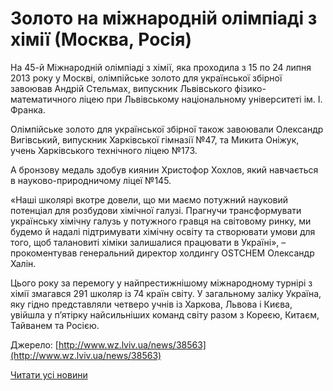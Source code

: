 # Золото на міжнародній олімпіаді з хімії (Москва, Росія)

На 45-й Міжнародній олімпіаді з хімії, яка проходила з 15 по 24 липня 2013 року у Москві, олімпійське золото для української збірної завоював Андрій Стельмах, випускник Львівського фізико-математичного ліцею при Львівському національному університеті ім. І. Франка.

Олімпійське золото для української збірної також завоювали Олександр Вигівський, випускник Харківської гімназії №47, та Микита Оніжук, учень Харківського технічного ліцею №173.

А бронзову медаль здобув киянин Христофор Хохлов, який навчається в науково-природничому ліцеї №145.

«Наші школярі вкотре довели, що ми маємо потужний науковий потенціал для розбудови хімічної галузі. Прагнучи трансформувати українську хімічну галузь у потужного гравця на світовому ринку, ми будемо й надалі підтримувати хімічну освіту та створювати умови для того, щоб талановиті хіміки залишалися працювати в Україні», – прокоментував генеральний директор холдингу OSTCHEM Олександр Халін.

Цього року за перемогу у найпрестижнішому міжнародному турнірі з хімії змагався 291 школяр із 74 країн світу. У загальному заліку Україна, яку гідно представляли четверо учнів із Харкова, Львова і Києва, увійшла у п’ятірку найсильніших команд світу разом з Кореєю, Китаєм, Тайванем та Росією.

Джерело: [http://www.wz.lviv.ua/news/38563](http://www.wz.lviv.ua/news/38563)

[Читати усі новини](/news)
